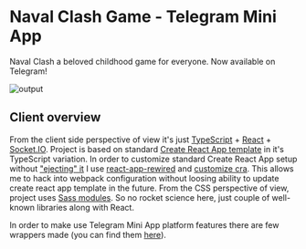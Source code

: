 # Naval Clash Game - Telegram Mini App

Naval Clash a beloved childhood game for everyone. Now available on Telegram!

![output](https://github.com/angrycoding/naval_clash_bot/assets/895042/c8cd0dce-69d9-4965-954b-fbfec04ed482)

## Client overview

From the client side perspective of view it's just [TypeScript](https://www.typescriptlang.org/) + [React](https://react.dev/) + [Socket.IO](https://socket.io/).
Project is based on standard [Create React App template](https://create-react-app.dev/docs/adding-typescript/) in it's TypeScript variation. In order to customize
standard Create React App setup without ["ejecting" it](https://create-react-app.dev/docs/available-scripts/) I use [react-app-rewired](https://github.com/timarney/react-app-rewired) and
[customize cra](https://github.com/arackaf/customize-cra). This allows me to hack into webpack configuration without loosing ability to update create react app template in the future.
From the CSS perspective of view, project uses [Sass modules](https://sass-lang.com/documentation/modules/). So no rocket science here, just couple of well-known libraries along with React.

In order to make use Telegram Mini App platform features there are few wrappers made (you can find them [here](https://github.com/angrycoding/naval_clash_bot/blob/main/client/src/utils/TelegramApi.ts)).
